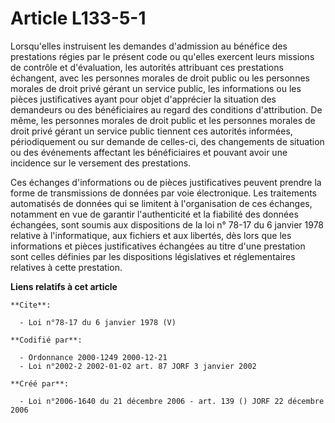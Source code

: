 # Article L133-5-1

Lorsqu'elles instruisent les demandes d'admission au bénéfice des prestations régies par le présent code ou qu'elles exercent
leurs missions de contrôle et d'évaluation, les autorités attribuant ces prestations échangent, avec les personnes morales de
droit public ou les personnes morales de droit privé gérant un service public, les informations ou les pièces justificatives
ayant pour objet d'apprécier la situation des demandeurs ou des bénéficiaires au regard des conditions d'attribution. De
même, les personnes morales de droit public et les personnes morales de droit privé gérant un service public tiennent ces
autorités informées, périodiquement ou sur demande de celles-ci, des changements de situation ou des événements affectant les
bénéficiaires et pouvant avoir une incidence sur le versement des prestations. 

Ces échanges d'informations ou de pièces justificatives peuvent prendre la forme de transmissions de données par voie
électronique. Les traitements automatisés de données qui se limitent à l'organisation de ces échanges, notamment en vue de
garantir l'authenticité et la fiabilité des données échangées, sont soumis aux dispositions de la loi n° 78-17 du 6 janvier
1978 relative à l'informatique, aux fichiers et aux libertés, dès lors que les informations et pièces justificatives
échangées au titre d'une prestation sont celles définies par les dispositions législatives et réglementaires relatives à
cette prestation.

**Liens relatifs à cet article**

	**Cite**:

	  - Loi n°78-17 du 6 janvier 1978 (V)

	**Codifié par**:

	  - Ordonnance 2000-1249 2000-12-21
	  - Loi n°2002-2 2002-01-02 art. 87 JORF 3 janvier 2002

	**Créé par**:

	  - Loi n°2006-1640 du 21 décembre 2006 - art. 139 () JORF 22 décembre 2006
